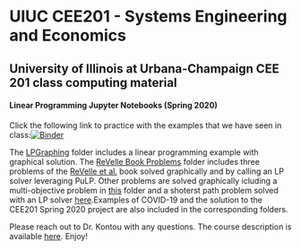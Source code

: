 # UIUC CEE201 - Systems Engineering and Economics
## University of Illinois at Urbana-Champaign CEE 201 class computing material
#### Linear Programming Jupyter Notebooks (Spring 2020)
Click the following link to practice with the examples that we have seen in class:[![Binder](https://mybinder.org/badge_logo.svg)](https://mybinder.org/v2/gh/ekontou/CEE201/master)

The [LPGraphing](https://github.com/ekontou/CEE201/tree/master/LPGraphing) folder includes a linear programming example with graphical solution.
The [ReVelle Book Problems](https://github.com/ekontou/CEE201/tree/master/ReVelleBook-Problems%20coded%20in%20Python) folder includes three problems of the [ReVelle et al.](https://www.pearson.com/us/higher-education/program/Revelle-Civil-and-Environmental-Systems-Engineering-2nd-Edition/PGM14791.html) book solved graphically and by calling an LP solver leveraging PuLP.
Other problems are solved graphically icluding a multi-objective problem in [this](https://github.com/ekontou/CEE201/tree/master/MultiobjectiveOptimizationProblems) folder and a shoterst path problem solved with an LP solver [here](https://github.com/ekontou/CEE201/tree/master/ShortestPathProblems).Examples of COVID-19 and the solution to the CEE201 Spring 2020 project are also included in the corresponding folders.

Please reach out to Dr. Kontou with any questions. The course description is available [here](https://cee.illinois.edu/courses/profile/CEE201).
Enjoy!
